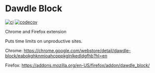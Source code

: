 # Dawdle Block

[![ci](https://github.com/birusq/dawdle-block/actions/workflows/ci.yml/badge.svg?branch=master)](https://github.com/birusq/dawdle-block/actions/workflows/ci.yml)
[![codecov](https://codecov.io/gh/birusq/dawdle-block/branch/master/graph/badge.svg?token=R59PXQI70Q)](https://codecov.io/gh/birusq/dawdle-block)

Chrome and Firefox extension

Puts time limits on unproductive sites.

Chrome:
https://chrome.google.com/webstore/detail/dawdle-block/eabokghknmioahcpppkglnlkedldgfhb?hl=en

Firefox:
https://addons.mozilla.org/en-US/firefox/addon/dawdle_block/
